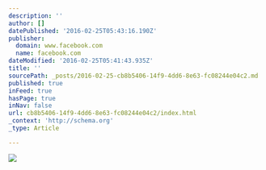 ```yaml
---
description: ''
author: []
datePublished: '2016-02-25T05:43:16.190Z'
publisher:
  domain: www.facebook.com
  name: facebook.com
dateModified: '2016-02-25T05:41:43.935Z'
title: ''
sourcePath: _posts/2016-02-25-cb8b5406-14f9-4dd6-8e63-fc08244e04c2.md
published: true
inFeed: true
hasPage: true
inNav: false
url: cb8b5406-14f9-4dd6-8e63-fc08244e04c2/index.html
_context: 'http://schema.org'
_type: Article

---
```

![](https://scontent-lax3-1.xx.fbcdn.net/hphotos-xtf1/v/t1.0-9/12011406_10206480807033987_9191018272489469789_n.jpg?oh=29c75d6466735ba30002fae5eb68c944&oe=576F87D4)